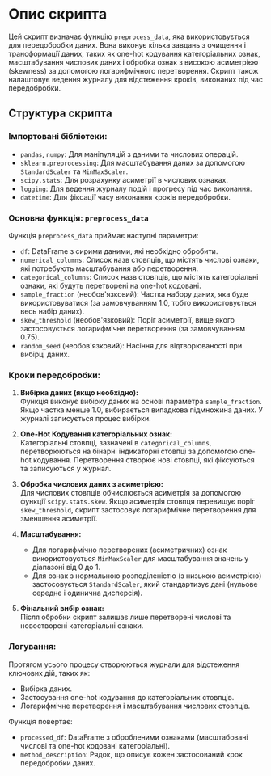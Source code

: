 # Опис скрипта

Цей скрипт визначає функцію `preprocess_data`, яка використовується для передобробки даних. Вона виконує кілька завдань з очищення і трансформації даних, таких як one-hot кодування категоріальних ознак, масштабування числових даних і обробка ознак з високою асиметрією (skewness) за допомогою логарифмічного перетворення. Скрипт також налаштовує ведення журналу для відстеження кроків, виконаних під час передобробки.

## Структура скрипта

### Імпортовані бібліотеки:
- `pandas`, `numpy`: Для маніпуляцій з даними та числових операцій.
- `sklearn.preprocessing`: Для масштабування даних за допомогою `StandardScaler` та `MinMaxScaler`.
- `scipy.stats`: Для розрахунку асиметрії в числових ознаках.
- `logging`: Для ведення журналу подій і прогресу під час виконання.
- `datetime`: Для фіксації часу виконання кроків передобробки.

### Основна функція: `preprocess_data`

Функція `preprocess_data` приймає наступні параметри:
- `df`: DataFrame з сирими даними, які необхідно обробити.
- `numerical_columns`: Список назв стовпців, що містять числові ознаки, які потребують масштабування або перетворення.
- `categorical_columns`: Список назв стовпців, що містять категоріальні ознаки, які будуть перетворені на one-hot кодовані.
- `sample_fraction` (необов'язковий): Частка набору даних, яка буде використовуватися (за замовчуванням 1.0, тобто використовується весь набір даних).
- `skew_threshold` (необов'язковий): Поріг асиметрії, вище якого застосовується логарифмічне перетворення (за замовчуванням 0.75).
- `random_seed` (необов'язковий): Насіння для відтворюваності при вибірці даних.

### Кроки передобробки:

1. **Вибірка даних (якщо необхідно):**  
   Функція виконує вибірку даних на основі параметра `sample_fraction`. Якщо частка менше 1.0, вибирається випадкова підмножина даних. У журналі записується процес вибірки.

2. **One-Hot Кодування категоріальних ознак:**  
   Категоріальні стовпці, зазначені в `categorical_columns`, перетворюються на бінарні індикаторні стовпці за допомогою one-hot кодування. Перетворення створює нові стовпці, які фіксуються та записуються у журнал.

3. **Обробка числових даних з асиметрією:**  
   Для числових стовпців обчислюється асиметрія за допомогою функції `scipy.stats.skew`. Якщо асиметрія стовпця перевищує поріг `skew_threshold`, скрипт застосовує логарифмічне перетворення для зменшення асиметрії.

4. **Масштабування:**  
   - Для логарифмічно перетворених (асиметричних) ознак використовується `MinMaxScaler` для масштабування значень у діапазоні від 0 до 1.
   - Для ознак з нормальною розподіленістю (з низькою асиметрією) застосовується `StandardScaler`, який стандартизує дані (нульове середнє і одинична дисперсія).

5. **Фінальний вибір ознак:**  
   Після обробки скрипт залишає лише перетворені числові та новостворені категоріальні ознаки.

### Логування:
Протягом усього процесу створюються журнали для відстеження ключових дій, таких як:
- Вибірка даних.
- Застосування one-hot кодування до категоріальних стовпців.
- Логарифмічне перетворення і масштабування числових стовпців.

Функція повертає:
- `processed_df`: DataFrame з обробленими ознаками (масштабовані числові та one-hot кодовані категоріальні).
- `method_description`: Рядок, що описує кожен застосований крок передобробки даних.
